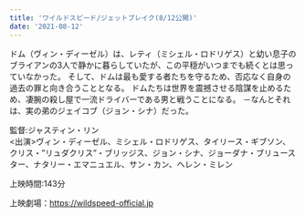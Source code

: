 ```yaml
---
title: 'ワイルドスピード/ジェットブレイク(8/12公開)'
date: '2021-08-12'
---
```


ドム（ヴィン・ディーゼル）は、レティ（ミシェル・ロドリゲス）と幼い息子のブライアンの3人で静かに暮らしていたが、この平穏がいつまでも続くとは思っていなかった。
そして、ドムは最も愛する者たちを守るため、否応なく自身の過去の罪と向き合うこととなる。
ドムたちは世界を震撼させる陰謀を止めるため、凄腕の殺し屋で一流ドライバーである男と戦うことになる。
－なんとそれは、実の弟のジェイコブ（ジョン・シナ）だった。

監督:ジャスティン・リン<br>
<出演>ヴィン・ディーゼル、ミシェル・ロドリゲス、タイリース・ギブソン、クリス・”リュダクリス”・ブリッジス、ジョン・シナ、ジョーダナ・ブリュースター、ナタリー・エマニュエル、サン・カン、ヘレン・ミレン

上映時間:143分

上映劇場：<https://wildspeed-official.jp>